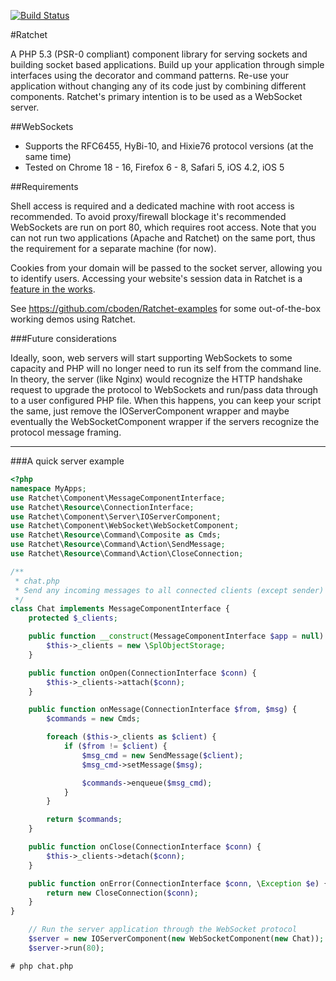 [![Build Status](https://secure.travis-ci.org/cboden/Ratchet.png?branch=master)](http://travis-ci.org/cboden/Ratchet)

#Ratchet

A PHP 5.3 (PSR-0 compliant) component library for serving sockets and building socket based applications.
Build up your application through simple interfaces using the decorator and command patterns.
Re-use your application without changing any of its code just by combining different components. 
Ratchet's primary intention is to be used as a WebSocket server.

##WebSockets

* Supports the RFC6455, HyBi-10, and Hixie76 protocol versions (at the same time)
* Tested on Chrome 18 - 16, Firefox 6 - 8, Safari 5, iOS 4.2, iOS 5

##Requirements

Shell access is required and a dedicated machine with root access is recommended.
To avoid proxy/firewall blockage it's recommended WebSockets are run on port 80, which requires root access.
Note that you can not run two applications (Apache and Ratchet) on the same port, thus the requirement for a separate machine (for now).

Cookies from your domain will be passed to the socket server, allowing you to identify users.
Accessing your website's session data in Ratchet is a [feature in the works](https://github.com/cboden/Ratchet/tree/symfony/sessions).

See https://github.com/cboden/Ratchet-examples for some out-of-the-box working demos using Ratchet.

###Future considerations

Ideally, soon, web servers will start supporting WebSockets to some capacity and PHP will no longer need to run its self from the command line.
In theory, the server (like Nginx) would recognize the HTTP handshake request to upgrade the protocol to WebSockets and run/pass data through to a user 
configured PHP file. When this happens, you can keep your script the same, just remove the IOServerComponent wrapper and maybe eventually the 
WebSocketComponent wrapper if the servers recognize the protocol message framing. 

---

###A quick server example

```php
<?php
namespace MyApps;
use Ratchet\Component\MessageComponentInterface;
use Ratchet\Resource\ConnectionInterface;
use Ratchet\Component\Server\IOServerComponent;
use Ratchet\Component\WebSocket\WebSocketComponent;
use Ratchet\Resource\Command\Composite as Cmds;
use Ratchet\Resource\Command\Action\SendMessage;
use Ratchet\Resource\Command\Action\CloseConnection;

/**
 * chat.php
 * Send any incoming messages to all connected clients (except sender)
 */
class Chat implements MessageComponentInterface {
    protected $_clients;

    public function __construct(MessageComponentInterface $app = null) {
        $this->_clients = new \SplObjectStorage;
    }

    public function onOpen(ConnectionInterface $conn) {
        $this->_clients->attach($conn);
    }

    public function onMessage(ConnectionInterface $from, $msg) {
        $commands = new Cmds;

        foreach ($this->_clients as $client) {
            if ($from != $client) {
                $msg_cmd = new SendMessage($client);
                $msg_cmd->setMessage($msg);

                $commands->enqueue($msg_cmd);
            }
        }

        return $commands;
    }

    public function onClose(ConnectionInterface $conn) {
        $this->_clients->detach($conn);
    }

    public function onError(ConnectionInterface $conn, \Exception $e) {
        return new CloseConnection($conn);
    }
}

    // Run the server application through the WebSocket protocol
    $server = new IOServerComponent(new WebSocketComponent(new Chat));
    $server->run(80);
```

    # php chat.php